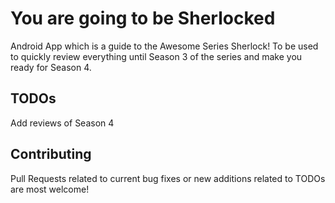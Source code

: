 # You are going to be Sherlocked

Android App which is a guide to the Awesome Series Sherlock!
To be used to quickly review everything until Season 3 of the series and make you ready for Season 4.

## TODOs

Add reviews of Season 4

## Contributing

Pull Requests related to current bug fixes or new additions related to TODOs are most welcome!
